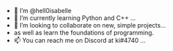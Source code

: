 - 👋 I’m @hell0isabelle
- 🌱 I’m currently learning Python and C++ ...
- 💞️ I’m looking to collaborate on new, simple projects...
-    as well as learn the foundations of programming.
- 📫 You can reach me on Discord at ki#4740 ...

<!---
hell0isabelle/hell0isabelle is a ✨ special ✨ repository because its `README.md` (this file) appears on your GitHub profile.
You can click the Preview link to take a look at your changes.
--->
